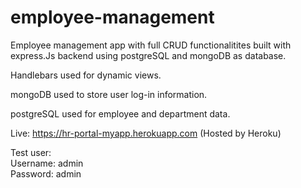 # employee-management
Employee management app with full CRUD functionalitites built with express.Js backend using postgreSQL and mongoDB as database.

Handlebars used for dynamic views.

mongoDB used to store user log-in information.

postgreSQL used for employee and department data.

Live: https://hr-portal-myapp.herokuapp.com
(Hosted by Heroku)

Test user:<br>
Username: admin <br>
Password: admin
